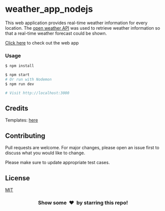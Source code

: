 # weather_app_nodejs
This web application provides real-time weather information for every location. The [open weather API](https://openweathermap.org/api) was used to retrieve weather information so that a real-time weather forecast could be shown.

[Click here](https://weather-app-nodejs-abhi.herokuapp.com/) to check out the web app


### Usage

```sh
$ npm install
```

```sh
$ npm start
# Or run with Nodemon
$ npm run dev

# Visit http://localhost:3000
```

## Credits
Templates: [here](https://codepen.io/takeradi/pen/ONJzEv?__cf_chl_jschl_tk__=6643e444d974a1b26a45b62d914145a758bb5416-1576874751-0-AUrTt_ikqoqxNkTweUpEKXiJPdaOLg-fOJ4B6ivXGeToLyR7_etR3aoX7w9xFDWiaxaVu7QL8DZlu6xpUgoLNrLmLZfTrcy1rI7r7ybKhZQszAxQ3uqFneu9QhRNZe1lVi5SlYMbkgvz6mwIXVuu8ENSHbby-8-TD47Eb9i4Q1mt12xlh1TIx5D_Sjz1ryEMZkSKHZh4-tRoZwmW9Y8wkMD58rz33yul762TbfXvf_naP5cZnTmocBHnlyR9GQhUr7mitT6M-pqydkwssnNgj7PeObh788Q1G5t4qZbcMy_Myh4DqZd3NfJVkRNdTNUZQQkKxJf9a81bYh-jsKHF-tkCpxiqylcb0Nw-WXDvgoEN)

## Contributing
Pull requests are welcome. For major changes, please open an issue first to discuss what you would like to change.

Please make sure to update appropriate test cases.

## License
[MIT](https://choosealicense.com/licenses/mit/)

<h3 align="center">Show some &nbsp;❤️&nbsp; by starring this repo! </h3>
